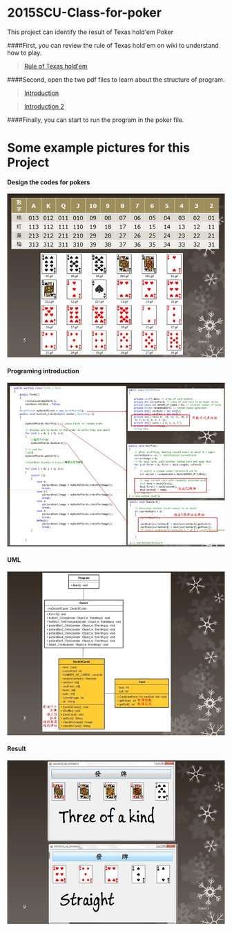 # 2015SCU-Class-for-poker
This project can identify the result of Texas hold'em Poker

####First, you can review the rule of Texas hold'em on wiki to understand how to play.

>[Rule of Texas hold'em](https://en.wikipedia.org/wiki/Texas_hold_%27em)

####Second, open the two pdf files to learn about the structure of program.

>[Introduction](https://github.com/ChiLunHuang/2015SCU-Class-for-poker/blob/master/Introduction.pdf)

>[Introduction 2](https://github.com/ChiLunHuang/2015SCU-Class-for-poker/blob/master/Introduction2.pdf)

####Finally, you can start to run the program in the poker file. 


# Some example pictures for this Project

#### Design the codes for pokers 

![alt tag](https://github.com/ChiLunHuang/2015SCU-Class-for-poker/blob/master/img/code.jpg)

#### Programing  introduction 

![alt tag](https://github.com/ChiLunHuang/2015SCU-Class-for-poker/blob/master/img/coding.jpg)

#### UML

![alt tag](https://github.com/ChiLunHuang/2015SCU-Class-for-poker/blob/master/img/uml.jpg)

#### Result

![alt tag](https://github.com/ChiLunHuang/2015SCU-Class-for-poker/blob/master/img/result.jpg)
